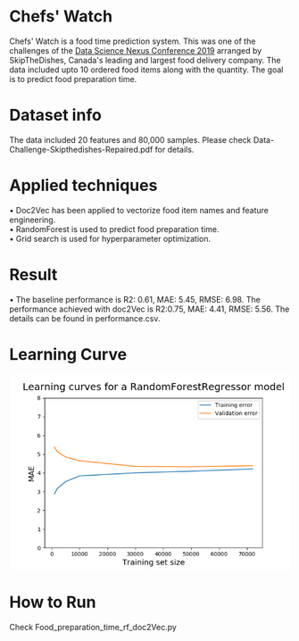 # Chefs' Watch
Chefs' Watch is a food time prediction system. This was one of the challenges of the [Data Science Nexus Conference 2019](https://mailchi.mp/umanitoba.ca/data-science-conference) arranged by SkipTheDishes, Canada's leading and largest food delivery company. The data included upto 10 ordered food items along with the quantity. The goal is to predict food preparation time.

# Dataset info
The data included 20 features and 80,000 samples. Please check Data-Challenge-Skipthedishes-Repaired.pdf for details.

# Applied techniques
• Doc2Vec has been applied to vectorize food item names and feature engineering.<br/>
• RandomForest is used to predict food preparation time.<br/>
• Grid search is used for hyperparameter optimization.<br/>

# Result 
• The baseline performance is R2: 0.61, MAE: 5.45, RMSE: 6.98. The performance achieved with doc2Vec is R2:0.75, MAE: 4.41, RMSE: 5.56. The details can be found in performance.csv.

# Learning Curve
![](learning_curve.png)

# How to Run
Check Food_preparation_time_rf_doc2Vec.py
